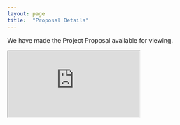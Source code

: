 ```yaml
---
layout: page
title:  "Proposal Details"
---
```


We have made the Project Proposal available for viewing.
<iframe src="https://docs.google.com/document/d/e/2PACX-1vTe2Ekbp-hzYTUG9hNqOQJaEpQeE0cbMhCTg3kVnCG5su3yV7lo81WO8alxcCKzPWZu4xWU4kO7UCb6/pub?embedded=true"></iframe>
